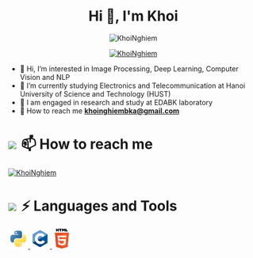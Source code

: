 <h1 align="center">Hi 👋, I'm Khoi</h1>
<p align="center"> <img src="https://komarev.com/ghpvc/?username=KhoiNghiem&label=Profile%20views&color=0e75b6&style=flat" alt="KhoiNghiem" /> </p>

<p align="center"> <a href="https://github.com/ryo-ma/github-profile-trophy"><img src="https://github-profile-trophy.vercel.app/?username=KhoiNghiem&theme=radical&row=1" alt="KhoiNghiem" /></a></p>

<!--
**KhoiNghiem/KhoiNghiem** is a ✨ _special_ ✨ repository because its `README.md` (this file) appears on your GitHub profile.

Here are some ideas to get you started:

- 🔭 I’m currently working on ...
- 🌱 I’m currently learning ...
- 👯 I’m looking to collaborate on ...
- 🤔 I’m looking for help with ...
- 💬 Ask me about ...
- 📫 How to reach me: ...
- 😄 Pronouns: ...
- ⚡ Fun fact: ...
-->

- 👀 Hi, I’m interested in Image Processing, Deep Learning, Computer Vision and NLP
- 🌱 I’m currently studying Electronics and Telecommunication at Hanoi University of Science and Technology (HUST)
- 💼 I am engaged in research and study at EDABK laboratory
- 🔭 How to reach me **khoinghiembka@gmail.com**
  
<h1 align="left" > <img src="https://media.giphy.com/media/iY8CRBdQXODJSCERIr/giphy.gif" width = "30",height = "30" style="margin-right: 10px;">📫 How to reach me </h1>
<p align="left">
<a href="https://www.facebook.com/khoinghiembka" target="blank"><img align="center" src="https://raw.githubusercontent.com/rahuldkjain/github-profile-readme-generator/master/src/images/icons/Social/facebook.svg" alt="KhoiNghiem" height="30" width="40" /></a>


<h1 align="left" > <img src="https://media.giphy.com/media/iY8CRBdQXODJSCERIr/giphy.gif" width = "30",height = "30" style="margin-right: 10px;">⚡ Languages and Tools</h1>  
<p align="left"> 
<a href="https://www.python.org" target="_blank" rel="noreferrer"> <img src="https://raw.githubusercontent.com/devicons/devicon/master/icons/python/python-original.svg" alt="Python" width="40" height="40"/> </a>
<a href="https://www.tutorialspoint.com/cprogramming/" target="_blank" rel="noreferrer"> <img src="https://raw.githubusercontent.com/github/explore/f3e22f0dca2be955676bc70d6214b95b13354ee8/topics/c/c.png" alt="C" width="40" height="40"/> </a>
<a href="https://html.com/" target="_blank" rel="noreferrer"> <img src="https://raw.githubusercontent.com/github/explore/80688e429a7d4ef2fca1e82350fe8e3517d3494d/topics/html/html.png" alt="HTML" width="40" height="40"/> </a> </a>

<!--
![tundedpy's github stats](https://github-readme-stats.vercel.app/api?username=KhoiNghiem&show_icons=true&theme=radical)
![](https://github-readme-stats.vercel.app/api/top-langs/?username=KhoiNghiem&theme=radical&hide_border=false&include_all_commits=true&count_private=true&layout=compact)
-->
